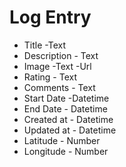 # Log Entry
* Title -Text
* Description - Text
* Image -Text -Url
* Rating - Text
* Comments - Text
* Start Date -Datetime
* End Date - Datetime
* Created at - Datetime
* Updated at - Datetime
* Latitude - Number
* Longitude - Number
